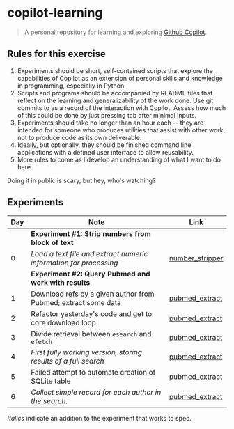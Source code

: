 # copilot-learning

> A personal repository for learning and exploring [Github Copilot](https://copilot.github.com).

## Rules for this exercise

1. Experiments should be short, self-contained scripts that explore the capabilities of Copilot as an extension of personal skills and knowledge in programming, especially in Python.
2. Scripts and programs should be accompanied by README files that reflect on the learning and generalizability of the work done. Use git commits to as a record of the interaction with Copilot. Assess how much of this could be done by just pressing tab after minimal inputs.
3. Experiments should take no longer than an hour each -- they are intended for someone who produces utilities that assist with other work, not to produce code as its own deliverable.
4. Ideally, but optionally, they should be finished command line applications with a defined user interface to allow reusability.
5. More rules to come as I develop an understanding of what I want to do here.

Doing it in public is scary, but hey, who's watching?

## Experiments

| Day | Note                                                              | Link                                                    |
| --- | ----------------------------------------------------------------- | ------------------------------------------------------- |
|     | **Experiment #1: Strip numbers from block of text**               |                                                         |
| 0   | _Load a text file and extract numeric information for processing_ | [number_stripper](./number_stripper/README.md)          |
|     | **Experiment #2: Query Pubmed and work with results**             |                                                         |
| 1   | Download refs by a given author from Pubmed; extract some data    | [pubmed_extract](./pubmed_extract/README.md)            |
| 2   | Refactor yesterday's code and get to core download loop           | [pubmed_extract](./pubmed_extract/README.md#version-01) |
| 3   | Divide retrieval between `esearch` and `efetch`                   | [pubmed_extract](./pubmed_extract/README.md#version-02) |
| 4   | _First fully working version, storing results of  a full search_  | [pubmed_extract](./pubmed_extract/README.md#version-03) |
| 5   | Failed attempt to automate creation of SQLite table               | [pubmed_extract](./pubmed_extract/README.md#version-04) |
| 6   | _Collect simple record for each author in the search._            | [pubmed_extract](./pubmed_extract/README.md#version-05) |

_Italics_ indicate an addition to the experiment that works to spec.